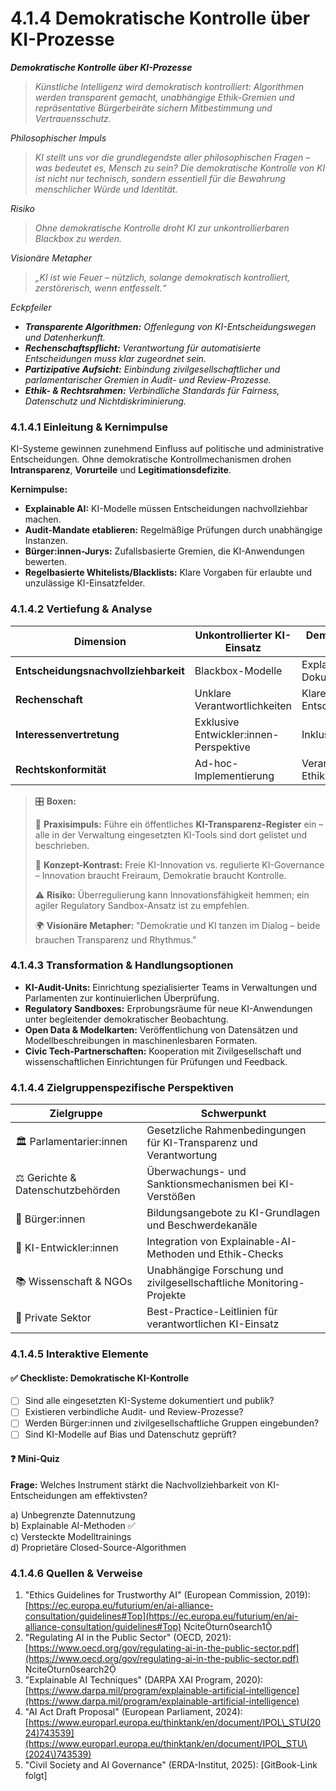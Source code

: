 # 4.1.4 Demokratische Kontrolle über KI-Prozesse

_**Demokratische Kontrolle über KI-Prozesse**_

> _Künstliche Intelligenz wird demokratisch kontrolliert: Algorithmen werden transparent gemacht, unabhängige Ethik-Gremien und repräsentative Bürgerbeiräte sichern Mitbestimmung und Vertrauensschutz._

_Philosophischer Impuls_

> _KI stellt uns vor die grundlegendste aller philosophischen Fragen – was bedeutet es, Mensch zu sein? Die demokratische Kontrolle von KI ist nicht nur technisch, sondern essentiell für die Bewahrung menschlicher Würde und Identität._

_Risiko_

> _Ohne demokratische Kontrolle droht KI zur unkontrollierbaren Blackbox zu werden._

_Visionäre Metapher_

> _„KI ist wie Feuer – nützlich, solange demokratisch kontrolliert, zerstörerisch, wenn entfesselt.“_

_Eckpfeiler_

* _**Transparente Algorithmen:** Offenlegung von KI-Entscheidungswegen und Datenherkunft._
* _**Rechenschaftspflicht:** Verantwortung für automatisierte Entscheidungen muss klar zugeordnet sein._
* _**Partizipative Aufsicht:** Einbindung zivilgesellschaftlicher und parlamentarischer Gremien in Audit- und Review-Prozesse._
* _**Ethik- & Rechtsrahmen:** Verbindliche Standards für Fairness, Datenschutz und Nichtdiskriminierung._

### 4.1.4.1 Einleitung & Kernimpulse

KI-Systeme gewinnen zunehmend Einfluss auf politische und administrative Entscheidungen. Ohne demokratische Kontrollmechanismen drohen **Intransparenz**, **Vorurteile** und **Legitimationsdefizite**.

**Kernimpulse:**

* **Explainable AI:** KI-Modelle müssen Entscheidungen nachvollziehbar machen.
* **Audit-Mandate etablieren:** Regelmäßige Prüfungen durch unabhängige Instanzen.
* **Bürger:innen-Jurys:** Zufallsbasierte Gremien, die KI-Anwendungen bewerten.
* **Regelbasierte Whitelists/Blacklists:** Klare Vorgaben für erlaubte und unzulässige KI-Einsatzfelder.

### 4.1.4.2 Vertiefung & Analyse

| Dimension                            | Unkontrollierter KI-Einsatz            | Demokratisch kontrollierte KI-Prozesse         |
| ------------------------------------ | -------------------------------------- | ---------------------------------------------- |
| **Entscheidungsnachvollziehbarkeit** | Blackbox-Modelle                       | Explainable AI und Dokumentation               |
| **Rechenschaft**                     | Unklare Verantwortlichkeiten           | Klare Zuweisung von Entscheidungsverantwortung |
| **Interessenvertretung**             | Exklusive Entwickler:innen-Perspektive | Inklusive Stakeholder-Audits                   |
| **Rechtskonformität**                | Ad-hoc-Implementierung                 | Verankerung in Gesetz und Ethikstandards       |

> 🎛️ **Boxen:**
>
> 📌 **Praxisimpuls:** Führe ein öffentliches **KI-Transparenz-Register** ein – alle in der Verwaltung eingesetzten KI-Tools sind dort gelistet und beschrieben.
>
> 🧠 **Konzept-Kontrast:** Freie KI-Innovation vs. regulierte KI-Governance – Innovation braucht Freiraum, Demokratie braucht Kontrolle.
>
> ⚠️ **Risiko:** Überregulierung kann Innovationsfähigkeit hemmen; ein agiler Regulatory Sandbox-Ansatz ist zu empfehlen.
>
> 🌍 **Visionäre Metapher:** "Demokratie und KI tanzen im Dialog – beide brauchen Transparenz und Rhythmus."

### 4.1.4.3 Transformation & Handlungsoptionen

* **KI-Audit-Units:** Einrichtung spezialisierter Teams in Verwaltungen und Parlamenten zur kontinuierlichen Überprüfung.
* **Regulatory Sandboxes:** Erprobungsräume für neue KI-Anwendungen unter begleitender demokratischer Beobachtung.
* **Open Data & Modelkarten:** Veröffentlichung von Datensätzen und Modellbeschreibungen in maschinenlesbaren Formaten.
* **Civic Tech-Partnerschaften:** Kooperation mit Zivilgesellschaft und wissenschaftlichen Einrichtungen für Prüfungen und Feedback.

### 4.1.4.4 Zielgruppenspezifische Perspektiven

| Zielgruppe                        | Schwerpunkt                                                          |
| --------------------------------- | -------------------------------------------------------------------- |
| 🏛️ Parlamentarier:innen          | Gesetzliche Rahmenbedingungen für KI-Transparenz und Verantwortung   |
| ⚖️ Gerichte & Datenschutzbehörden | Überwachungs- und Sanktionsmechanismen bei KI-Verstößen              |
| 🧍 Bürger:innen                   | Bildungsangebote zu KI-Grundlagen und Beschwerdekanäle               |
| 🤖 KI-Entwickler:innen            | Integration von Explainable-AI-Methoden und Ethik-Checks             |
| 📚 Wissenschaft & NGOs            | Unabhängige Forschung und zivilgesellschaftliche Monitoring-Projekte |
| 💼 Private Sektor                 | Best-Practice-Leitlinien für verantwortlichen KI-Einsatz             |

### 4.1.4.5 Interaktive Elemente

#### ✅ Checkliste: Demokratische KI-Kontrolle

* [ ] Sind alle eingesetzten KI-Systeme dokumentiert und publik?
* [ ] Existieren verbindliche Audit- und Review-Prozesse?
* [ ] Werden Bürger:innen und zivilgesellschaftliche Gruppen eingebunden?
* [ ] Sind KI-Modelle auf Bias und Datenschutz geprüft?

#### ❓ Mini-Quiz

**Frage:** Welches Instrument stärkt die Nachvollziehbarkeit von KI-Entscheidungen am effektivsten?

a) Unbegrenzte Datennutzung\
b) Explainable AI-Methoden ✅\
c) Versteckte Modelltrainings\
d) Proprietäre Closed-Source-Algorithmen

### 4.1.4.6 Quellen & Verweise

1. "Ethics Guidelines for Trustworthy AI" (European Commission, 2019): [https://ec.europa.eu/futurium/en/ai-alliance-consultation/guidelines#Top](https://ec.europa.eu/futurium/en/ai-alliance-consultation/guidelines#Top) citeturn0search1
2. "Regulating AI in the Public Sector" (OECD, 2021): [https://www.oecd.org/gov/regulating-ai-in-the-public-sector.pdf](https://www.oecd.org/gov/regulating-ai-in-the-public-sector.pdf) citeturn0search2
3. "Explainable AI Techniques" (DARPA XAI Program, 2020): [https://www.darpa.mil/program/explainable-artificial-intelligence](https://www.darpa.mil/program/explainable-artificial-intelligence)
4. "AI Act Draft Proposal" (European Parliament, 2024): [https://www.europarl.europa.eu/thinktank/en/document/IPOL\_STU(2024)743539](https://www.europarl.europa.eu/thinktank/en/document/IPOL_STU\(2024\)743539)
5. "Civil Society and AI Governance" (ERDA-Institut, 2025): \[GitBook-Link folgt]
